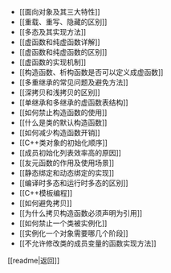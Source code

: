 - [[面向对象及其三大特性]]
- [[重载、重写、隐藏的区别]]
- [[多态及其实现方法]]
- [[虚函数和纯虚函数详解]]
- [[虚函数和纯虚函数的区别]]
- [[虚函数的实现机制]]
- [[构造函数、析构函数是否可以定义成虚函数]]
- [[多重继承的常见问题及避免方法]]
- [[深拷贝和浅拷贝的区别]]
- [[单继承和多继承的虚函数表结构]]
- [[如何禁止构造函数的使用]]
- [[什么是类的默认构造函数]]
- [[如何减少构造函数开销]]
- [[C++类对象的初始化顺序]]
- [[成员初始化列表效率高的原因]]
- [[友元函数的作用及使用场景]]
- [[静态绑定和动态绑定的实现]]
- [[编译时多态和运行时多态的区别]]
- [[C++模板编程]]
- [[如何避免拷贝]]
- [[为什么拷贝构造函数必须声明为引用]]
- [[如何禁止一个类被实例化]]
- [[实例化一个对象需要哪几个阶段]]
- [[不允许修改类的成员变量的函数实现方法]]

[[readme|返回]]